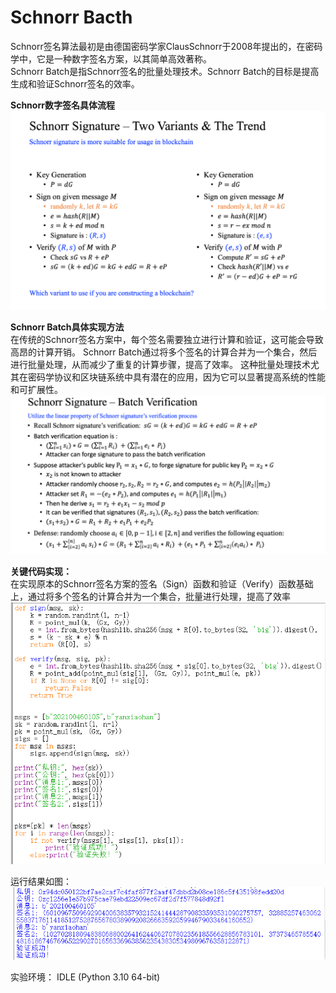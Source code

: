  Schnorr Bacth
 =
 Schnorr签名算法最初是由德国密码学家ClausSchnorr于2008年提出的，在密码学中，它是一种数字签名方案，以其简单高效著称。  
 Schnorr Batch是指Schnorr签名的批量处理技术。Schnorr Batch的目标是提高生成和验证Schnorr签名的效率。



 **Schnorr数字签名具体流程**  
 ![image](https://github.com/yxh1120/Homework-group-41/blob/main/Project%2021/2.png)

 **Schnorr Batch具体实现方法**  
 在传统的Schnorr签名方案中，每个签名需要独立进行计算和验证，这可能会导致高昂的计算开销。
 Schnorr Batch通过将多个签名的计算合并为一个集合，然后进行批量处理，从而减少了重复的计算步骤，提高了效率。
 这种批量处理技术尤其在密码学协议和区块链系统中具有潜在的应用，因为它可以显著提高系统的性能和可扩展性。  
 ![image](https://github.com/yxh1120/Homework-group-41/blob/main/Project%2021/3.png)

 **关键代码实现：**  
 在实现原本的Schnorr签名方案的签名（Sign）函数和验证（Verify）函数基础上，通过将多个签名的计算合并为一个集合，批量进行处理，提高了效率
 ![image](https://github.com/yxh1120/Homework-group-41/blob/main/Project%2021/4.png)

 运行结果如图：  
 ![image](https://github.com/yxh1120/Homework-group-41/blob/main/Project%2021/1.png)

实验环境： IDLE (Python 3.10 64-bit)
